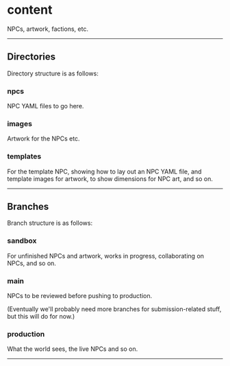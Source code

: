 # content
NPCs, artwork, factions, etc.

---

## Directories
Directory structure is as follows:

### npcs
NPC YAML files to go here.

### images
Artwork for the NPCs etc.

### templates
For the template NPC, showing how to lay out an NPC YAML file, and template images for artwork, to show dimensions for NPC art, and so on.

---

## Branches
Branch structure is as follows:

### sandbox
For unfinished NPCs and artwork, works in progress, collaborating on NPCs, and so on.

### main
NPCs to be reviewed before pushing to production.

(Eventually we'll probably need more branches for submission-related stuff, but this will do for now.)

### production
What the world sees, the live NPCs and so on.

---

